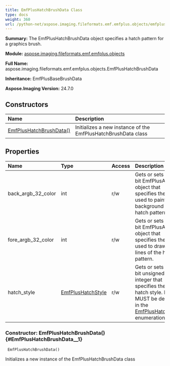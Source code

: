 ```yaml
---
title: EmfPlusHatchBrushData Class
type: docs
weight: 360
url: /python-net/aspose.imaging.fileformats.emf.emfplus.objects/emfplushatchbrushdata/
---
```


**Summary:** The EmfPlusHatchBrushData object specifies a hatch pattern for a graphics brush.

**Module:** [aspose.imaging.fileformats.emf.emfplus.objects](/imaging/python-net/aspose.imaging.fileformats.emf.emfplus.objects/)

**Full Name:** aspose.imaging.fileformats.emf.emfplus.objects.EmfPlusHatchBrushData

**Inheritance:** EmfPlusBaseBrushData

**Aspose.Imaging Version:** 24.7.0

## **Constructors**
| **Name** | **Description** |
| :- | :- |
| [EmfPlusHatchBrushData()](#EmfPlusHatchBrushData__1) | Initializes a new instance of the EmfPlusHatchBrushData class |
## **Properties**
| **Name** | **Type** | **Access** | **Description** |
| :- | :- | :- | :- |
| back_argb_32_color | int | r/w | Gets or sets a 32-bit EmfPlusArgb object that specifies the color used to paint the background of the hatch pattern. |
| fore_argb_32_color | int | r/w | Gets or sets a 32-bit EmfPlusArgb object that specifies the color used to draw the lines of the hatch pattern. |
| hatch_style | [EmfPlusHatchStyle](/imaging/python-net/aspose.imaging.fileformats.emf.emfplus.consts/emfplushatchstyle/) | r/w | Gets or sets a 32-bit unsigned integer that specifies the brush hatch style. It MUST be defined in the [EmfPlusHatchStyle](/imaging/python-net/aspose.imaging.fileformats.emf.emfplus.consts/emfplushatchstyle/) enumeration. |


### Constructor: EmfPlusHatchBrushData() {#EmfPlusHatchBrushData__1}


```
 EmfPlusHatchBrushData() 
```

Initializes a new instance of the EmfPlusHatchBrushData class

